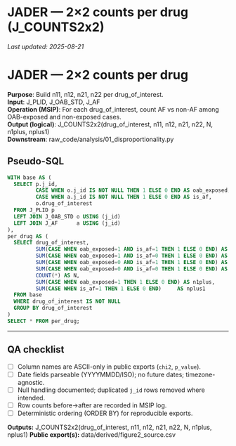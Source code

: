 # JADER — 2×2 counts per drug (J_COUNTS2x2)

_Last updated: 2025-08-21_

# JADER — 2×2 counts per drug

**Purpose**: Build n11, n12, n21, n22 per drug_of_interest.  
**Input**: J_PLID, J_OAB_STD, J_AF  
**Operation (MSIP)**: For each drug_of_interest, count AF vs non-AF among OAB-exposed and non-exposed cases.  
**Output (logical)**: J_COUNTS2x2(drug_of_interest, n11, n12, n21, n22, N, n1plus, nplus1)  
**Downstream**: raw_code/analysis/01_disproportionality.py

## Pseudo-SQL
```sql
WITH base AS (
  SELECT p.j_id,
         CASE WHEN o.j_id IS NOT NULL THEN 1 ELSE 0 END AS oab_exposed,
         CASE WHEN a.j_id IS NOT NULL THEN 1 ELSE 0 END AS is_af,
         o.drug_of_interest
  FROM J_PLID p
  LEFT JOIN J_OAB_STD o USING (j_id)
  LEFT JOIN J_AF      a USING (j_id)
),
per_drug AS (
  SELECT drug_of_interest,
         SUM(CASE WHEN oab_exposed=1 AND is_af=1 THEN 1 ELSE 0 END) AS n11,
         SUM(CASE WHEN oab_exposed=1 AND is_af=0 THEN 1 ELSE 0 END) AS n12,
         SUM(CASE WHEN oab_exposed=0 AND is_af=1 THEN 1 ELSE 0 END) AS n21,
         SUM(CASE WHEN oab_exposed=0 AND is_af=0 THEN 1 ELSE 0 END) AS n22,
         COUNT(*) AS N,
         SUM(CASE WHEN oab_exposed=1 THEN 1 ELSE 0 END) AS n1plus,
         SUM(CASE WHEN is_af=1 THEN 1 ELSE 0 END)     AS nplus1
  FROM base
  WHERE drug_of_interest IS NOT NULL
  GROUP BY drug_of_interest
)
SELECT * FROM per_drug;

```

---
## QA checklist
- [ ] Column names are ASCII-only in public exports (`chi2`, `p_value`).
- [ ] Date fields parseable (YYYYMMDD/ISO); no future dates; timezone-agnostic.
- [ ] Null handling documented; duplicated `j_id` rows removed where intended.
- [ ] Row counts before→after are recorded in MSIP log.
- [ ] Deterministic ordering (ORDER BY) for reproducible exports.

**Outputs:** J_COUNTS2x2(drug_of_interest, n11, n12, n21, n22, N, n1plus, nplus1)
**Public export(s):** data/derived/figure2_source.csv


